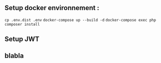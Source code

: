 ## Setup docker environnement :

`` cp .env.dist .env ``
`` docker-compose up --build -d ``
`` docker-compose exec php composer install ``

## Setup JWT

## blabla